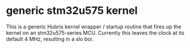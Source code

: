 # generic stm32u575 kernel

This is a generic Hubris kernel wrapper / startup routine that fires up the
kernel on an stm32u575-series MCU. Currently this leaves the clock at its
default 4 MHz, resulting in a slo boi.
